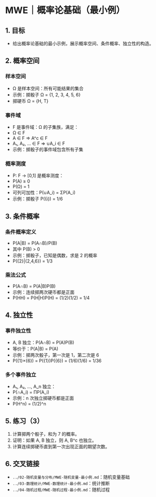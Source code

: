 # MWE｜概率论基础（最小例）

## 1. 目标

- 给出概率论基础的最小示例，展示概率空间、条件概率、独立性的构造。

## 2. 概率空间

### 样本空间

- Ω 是样本空间：所有可能结果的集合
- 示例：掷骰子 Ω = {1, 2, 3, 4, 5, 6}
- 掷硬币 Ω = {H, T}

### 事件域

- F 是事件域：Ω 的子集族，满足：
- Ω ∈ F
- A ∈ F ⇒ A^c ∈ F
- A₁, A₂, ... ∈ F ⇒ ∪A_i ∈ F
- 示例：掷骰子的事件域包含所有子集

### 概率测度

- P: F → [0,1] 是概率测度：
- P(A) ≥ 0
- P(Ω) = 1
- 可列可加性：P(∪A_i) = ΣP(A_i)
- 示例：掷骰子 P({i}) = 1/6

## 3. 条件概率

### 条件概率定义

- P(A|B) = P(A∩B)/P(B)
- 其中 P(B) > 0
- 示例：掷骰子，已知是偶数，求是 2 的概率
- P({2}|{2,4,6}) = 1/3

### 乘法公式

- P(A∩B) = P(A|B)P(B)
- 示例：连续掷两次硬币都是正面
- P(HH) = P(H|H)P(H) = (1/2)(1/2) = 1/4

## 4. 独立性

### 事件独立性

- A, B 独立：P(A∩B) = P(A)P(B)
- 等价于：P(A|B) = P(A)
- 示例：掷两次骰子，第一次是 1，第二次是 6
- P({1}×{6}) = P({1})P({6}) = (1/6)(1/6) = 1/36

### 多个事件独立

- A₁, A₂, ..., A_n 独立：
- P(∩A_i) = ΠP(A_i)
- 示例：n 次独立掷硬币都是正面
- P(H^n) = (1/2)^n

## 5. 练习（3）

1) 计算掷两个骰子，和为 7 的概率。
2) 证明：如果 A, B 独立，则 A, B^c 也独立。
3) 计算连续掷硬币直到第一次出现正面的期望次数。

## 6. 交叉链接

- `../02-随机变量与分布/MWE-随机变量-最小例.md`：随机变量基础
- `../03-数理统计/MWE-数理统计-最小例.md`：统计推断
- `../04-随机过程/MWE-随机过程-最小例.md`：随机过程
